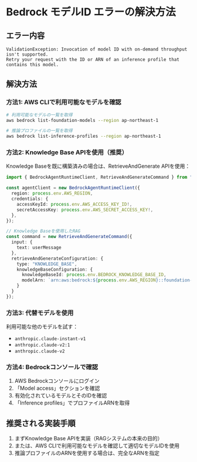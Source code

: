 # Bedrock モデルID エラーの解決方法

## エラー内容
```
ValidationException: Invocation of model ID with on-demand throughput isn't supported. 
Retry your request with the ID or ARN of an inference profile that contains this model.
```

## 解決方法

### 方法1: AWS CLIで利用可能なモデルを確認
```bash
# 利用可能なモデルの一覧を取得
aws bedrock list-foundation-models --region ap-northeast-1

# 推論プロファイルの一覧を取得
aws bedrock list-inference-profiles --region ap-northeast-1
```

### 方法2: Knowledge Base APIを使用（推奨）
Knowledge Baseを既に構築済みの場合は、RetrieveAndGenerate APIを使用：

```typescript
import { BedrockAgentRuntimeClient, RetrieveAndGenerateCommand } from "@aws-sdk/client-bedrock-agent-runtime";

const agentClient = new BedrockAgentRuntimeClient({
  region: process.env.AWS_REGION,
  credentials: {
    accessKeyId: process.env.AWS_ACCESS_KEY_ID!,
    secretAccessKey: process.env.AWS_SECRET_ACCESS_KEY!,
  },
});

// Knowledge Baseを使用したRAG
const command = new RetrieveAndGenerateCommand({
  input: {
    text: userMessage
  },
  retrieveAndGenerateConfiguration: {
    type: "KNOWLEDGE_BASE",
    knowledgeBaseConfiguration: {
      knowledgeBaseId: process.env.BEDROCK_KNOWLEDGE_BASE_ID,
      modelArn: `arn:aws:bedrock:${process.env.AWS_REGION}::foundation-model/anthropic.claude-3-sonnet-20240229-v1:0`
    }
  }
});
```

### 方法3: 代替モデルを使用
利用可能な他のモデルを試す：
- `anthropic.claude-instant-v1`
- `anthropic.claude-v2:1`
- `anthropic.claude-v2`

### 方法4: Bedrockコンソールで確認
1. AWS Bedrockコンソールにログイン
2. 「Model access」セクションを確認
3. 有効化されているモデルとそのIDを確認
4. 「Inference profiles」でプロファイルARNを取得

## 推奨される実装手順
1. まずKnowledge Base APIを実装（RAGシステムの本来の目的）
2. または、AWS CLIで利用可能なモデルを確認して適切なモデルIDを使用
3. 推論プロファイルのARNを使用する場合は、完全なARNを指定